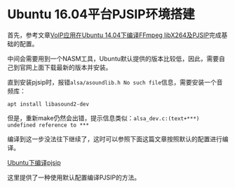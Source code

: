# Ubuntu 16.04平台PJSIP环境搭建
首先，参考文章[VoIP应用在Ubuntu 14.04下编译FFmpeg libX264及PJSIP](http://blog.csdn.net/xiaohai911/article/details/40393205)完成基础的配置。

中间会需要用到一个NASM工具，Ubuntu默认提供的版本比较低，因此，需要自己到官网上面下载最新的版本并安装。

直到安装pjsip时，报错`alsa/asoundlib.h No such file`信息，需要安装一个音频库：

`apt install libasound2-dev`

但是，重新make仍然会出错，提示信息类似：`alsa_dev.c:(text+***) undefined reference to ***`

编译到这一步没法往下继续了，这时可以参照下面这篇文章按照默认的配置进行编译。

[Ubuntu下编译pjsip](https://segmentfault.com/a/1190000008338846)

这里提供了一种使用默认配置编译PJSIP的方法。

